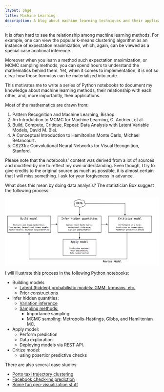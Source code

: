```yaml
---
layout: page
title: Machine Learning
description: A blog about machine learning techniques and their applications
---
```


It is often hard to see the relationship among machine learning methods. For example, one can view the popular k-means clustering algorithm as an instance of expectation maximization, which, again, can be viewed as a special case ariational inference. 

Moreover when you learn a method such expectation maximization, or MCMC sampling methods, you can spend hours to understand the mathematics behind them. Yet, when it comes to implementation, it is not so clear how those formulas can be materialized into code.

This motivates me to write a series of Python notebooks to document my knowledge about machine learning methods, their relationship with each other, and, more importantly, their applications. 

Most of the mathematics are drawn from:

 1. Pattern Recognition and Machine Learning, Bishop.
 2. An Introduction to MCMC for Machine Learning, C. Andrieu, et al.
 3. Build, Compute, Critique, Repeat: Data Analysis with Latent Variable Models, David M. Blei.
 4. A Conceptual Introduction to Hamiltonian Monte Carlo, Michael Betancourt.
 5. CS231n: Convolutional Neural Networks for Visual Recognition, Stanford.

Please note that the notebooks' content was derived from a lot of sources and modified by me to reflect my own understanding. Even though, I try to give credits to the original source as much as possible, it is almost certain that I will miss something. I ask for your forgiveness in advance.


What does this mean by doing data analysis? The statistician Box suggest the following process:

![Box loop](/assets/gfx/box_model.png)

I will illustrate this process in the following Python notebooks:


- Building models
	- [Latent (hidden) probabilistic models: GMM, k-means, etc.](/pages/demos/em.html)
	- [Prior constructions](/pages/demos/prior_construction.html)
- Infer hidden quantities:
	- [Variation inference](/pages/demos/variational_inference.html)
	- [Sampling methods:](/pages/demos/MCMC_inference.html) 
		- Importance sampling
		- MCMC sampling: Metropolis-Hastings, Gibbs, and Hamiltonian MC.
- Apply model:
	- Perform prediction
	- Data exploration
	- Deploying models via REST API.
- Critize model:
	- using posertior predictive checks

There are also several case studies:

- [Porto taxi trajectory clustering](/pages/demos/porto.html)
- [Facebook check-ins prediction](/pages/demos/facebook.html)
- [Some fun geo-visualization stuff](/pages/demos/towers.html)